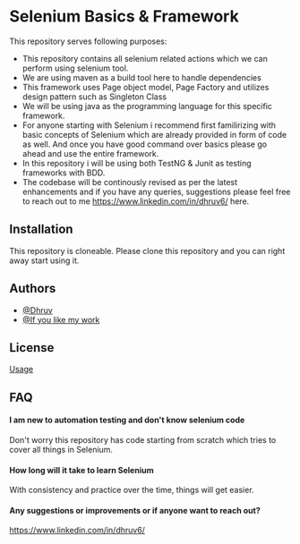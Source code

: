 
# Selenium Basics & Framework

This repository serves following purposes:

* This repository contains all selenium related actions which we can perform using selenium tool.
* We are using maven as a build tool here to handle dependencies
* This framework uses Page object model, Page Factory and utilizes design pattern such as Singleton Class
* We will be using java as the programming language for this specific framework.
* For anyone starting with Selenium i recommend first familirizing with basic concepts of Selenium which are already provided in form of code as well. And once you have good command over basics please go ahead and use the entire framework.
* In this repository i will be using both TestNG & Junit as testing frameworks with BDD.
* The codebase will be continously revised as per the latest enhancements and if you have any queries, suggestions please feel free to reach out to me https://www.linkedin.com/in/dhruv6/ here.


## Installation

This repository is cloneable. Please clone this repository and you can right away start using it.

    
## Authors

- [@Dhruv](https://www.linkedin.com/in/dhruv6/)
- [@If you like my work](https://buymeacoffee.com/dhruvqearchitect)


## License

[Usage](https://choosealicense.com/licenses/mit/)


## FAQ

#### I am new to automation testing and don't know selenium code

Don't worry this repository has code starting from scratch which tries to cover all things in Selenium.

#### How long will it take to learn Selenium

With consistency and practice over the time, things will get easier.

#### Any suggestions or improvements or if anyone want to reach out?

https://www.linkedin.com/in/dhruv6/



